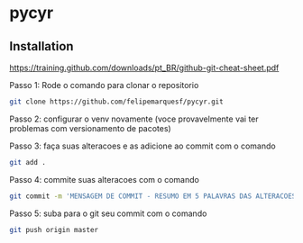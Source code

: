 # pycyr


## Installation

https://training.github.com/downloads/pt_BR/github-git-cheat-sheet.pdf 

Passo 1: Rode o comando para clonar o repositorio
```bash
git clone https://github.com/felipemarquesf/pycyr.git
```

Passo 2: configurar o venv novamente (voce provavelmente vai ter problemas com versionamento de pacotes)

Passo 3: faça suas alteracoes e as adicione ao commit com o comando

```bash
git add .
``` 

Passo 4: commite suas alteracoes com o comando 
```bash
git commit -m 'MENSAGEM DE COMMIT - RESUMO EM 5 PALAVRAS DAS ALTERACOES' 
``` 

Passo 5: suba para o git seu commit com o comando 
```bash
git push origin master
``` 
